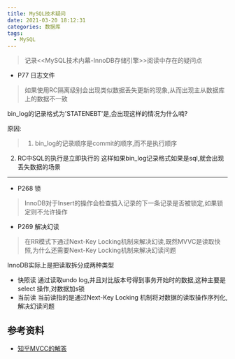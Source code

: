 ```yaml
---
title: MySQL技术疑问
date: 2021-03-20 18:12:31
categories: 数据库
tags:
  - MySQL
---
```

> 记录<<MySQL技术内幕-InnoDB存储引擎>>阅读中存在的疑问点

- P77 日志文件
> 如果使用RC隔离级别会出现类似数据丢失更新的现象,从而出现主从数据库上的数据不一致

bin_log的记录格式为'STATENEBT'是,会出现这样的情况为什么喃?

原因:
> 1. bin_log的记录顺序是commit的顺序,而不是执行顺序
2. RC中SQL的执行是立即执行的
这样如果bin_log记录格式如果是sql,就会出现丢失数据的场景

-------------

- P268 锁
> InnoDB对于Insert的操作会检查插入记录的下一条记录是否被锁定,如果锁定则不允许操作

- P269 解决幻读
> 在RR模式下通过Next-Key Locking机制来解决幻读,既然MVVC是读取快照,为什么还需要Next-Key Locking机制来解决幻读问题

InnoDB实际上是把读取拆分成两种类型
- 快照读
通过读取undo log,并且对比版本号得到事务开始时的数据,这种主要是select 操作,对数据加s锁
- 当前读
当前读指的是通过Next-Key Locking 机制将对数据的读取操作序列化,解决幻读问题


## 参考资料
- [知乎MVCC的解答](https://www.zhihu.com/question/334408495)




